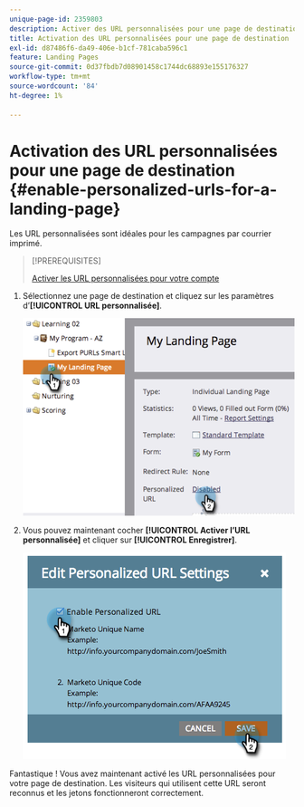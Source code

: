```yaml
---
unique-page-id: 2359803
description: Activer des URL personnalisées pour une page de destination - Documents Marketo - Documentation du produit
title: Activation des URL personnalisées pour une page de destination
exl-id: d87486f6-da49-406e-b1cf-781caba596c1
feature: Landing Pages
source-git-commit: 0d37fbdb7d08901458c1744dc68893e155176327
workflow-type: tm+mt
source-wordcount: '84'
ht-degree: 1%

---
```


# Activation des URL personnalisées pour une page de destination {#enable-personalized-urls-for-a-landing-page}

Les URL personnalisées sont idéales pour les campagnes par courrier imprimé.

>[!PREREQUISITES]
>
>[Activer les URL personnalisées pour votre compte](/help/marketo/product-docs/demand-generation/landing-pages/personalizing-landing-pages/enable-personalized-urls-for-your-account.md)

1. Sélectionnez une page de destination et cliquez sur les paramètres d’**[!UICONTROL URL personnalisée]**.

   ![](assets/image2014-9-18-13-3a24-3a3.png)

1. Vous pouvez maintenant cocher **[!UICONTROL Activer l’URL personnalisée]** et cliquer sur **[!UICONTROL Enregistrer]**.

   ![](assets/image2014-9-18-13-3a23-3a53.png)

Fantastique ! Vous avez maintenant activé les URL personnalisées pour votre page de destination. Les visiteurs qui utilisent cette URL seront reconnus et les jetons fonctionneront correctement.
